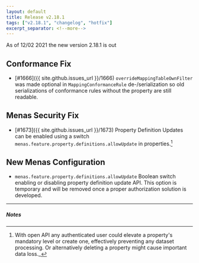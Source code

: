```yaml
---
layout: default
title: Release v2.18.1
tags: ["v2.18.1", "changelog", "hotfix"]
excerpt_separator: <!--more-->
---
```


As of 12/02 2021 the new version 2.18.1 is out
<!--more-->

## Conformance Fix

- [#1666]({{ site.github.issues_url }}/1666) `overrideMappingTableOwnFilter` was made optional in `MappingConformanceRule` de-/serialization so old serializations of conformance rules without the property are still readable.

## Menas Security Fix

- [#1673]({{ site.github.issues_url }}/1673) Property Definition Updates can be enabled using a switch `menas.feature.property.definitions.allowUpdate` in properties.[^1]
 
## New Menas Configuration

* `menas.feature.property.definitions.allowUpdate` Boolean switch enabling or disabling property definition update API. This option is temporary and will be removed once a proper authorization solution is developed.


---

##### Notes

[^1]: With open API any authenticated user could elevate a property's mandatory level or create one, effectively preventing 
any dataset processing. Or alternatively deleting a property might cause important data loss._
